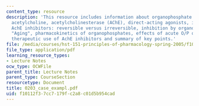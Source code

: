 ```yaml
---
content_type: resource
description: 'This resource includes information about organophosphate poisoning,
  acetylcholine, acetylcholinesterase (AChE), direct-acting agonists, indirect agonists,
  AchE inhibitors: reversible versus irreversible, inhibition by organophosphate:
  "Aging", pharmacokinetics of organophosphates, effects of acute O/P overdose, treatment,
  therapeutic use of AchE inhibitors and summary of key points.'
file: /media/courses/hst-151-principles-of-pharmacology-spring-2005/f10112f37cc7179fc2a8c01d5b954cad_0203_case_exampl.pdf
file_type: application/pdf
learning_resource_types:
- Lecture Notes
ocw_type: OCWFile
parent_title: Lecture Notes
parent_type: CourseSection
resourcetype: Document
title: 0203_case_exampl.pdf
uid: f10112f3-7cc7-179f-c2a8-c01d5b954cad
---
```

